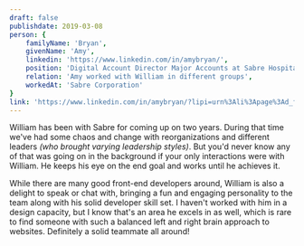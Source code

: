```yaml
---
draft: false
publishdate: 2019-03-08
person: {
    familyName: 'Bryan',
    givenName: 'Amy',
    linkedin: 'https://www.linkedin.com/in/amybryan/',
    position: 'Digital Account Director Major Accounts at Sabre Hospitality Solutions',
    relation: 'Amy worked with William in different groups',
    workedAt: 'Sabre Corporation'
}
link: 'https://www.linkedin.com/in/amybryan/?lipi=urn%3Ali%3Apage%3Ad_flagship3_profile_view_base%3BX7JLbLc3Tjm9cu7rIRMeyQ%3D%3D&licu=urn%3Ali%3Acontrol%3Ad_flagship3_profile_view_base-recommendation_details_profile'
---
```


William has been with Sabre for coming up on two years. During that time we've had some chaos and change with reorganizations and different leaders _(who brought varying leadership styles)_. But you'd never know any of that was going on in the background if your only interactions were with William. He keeps his eye on the end goal and works until he achieves it.

While there are many good front-end developers around, William is also a delight to speak or chat with, bringing a fun and engaging personality to the team along with his solid developer skill set. I haven't worked with him in a design capacity, but I know that's an area he excels in as well, which is rare to find someone with such a balanced left and right brain approach to websites. Definitely a solid teammate all around!